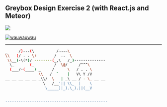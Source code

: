## Greybox Design Exercise 2 (with React.js and Meteor)

 ![](https://david-dm.org/dankreiger/react-meteor-graybox-exercise.svg)


 [![](https://i.imgflip.com/1aao21.gif "wauwauwau")](https://rmgb.herokuapp.com/)

***


```sh
_     /)---(\          /~~~~\
\\   (/ . . \)        /  ..  \
 \\__)-\(*)/ --------(_,\   /_)--------------
  \_       (_         /  \@/     /^^^\
  (___/-(____) _     /      \   / . . \
               \\   /  `    |   V\ Y /V
__ __ __ __ __ _\\/  \   | _\ __ / - \_ __ __
                 \   /__'|| \\_  |    \
                  \_____)|_).\_).||(__V      


----------------------------------------------

```
